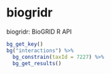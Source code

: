 # biogridr
biogridr: BioGRID R API 

```r
bg_get_key()
bg("interactions") %>%
  bg_constrain(taxId = 7227) %>%
  bg_get_results()
```
